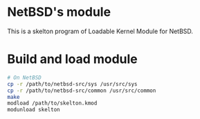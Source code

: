 # NetBSD's module
This is a skelton program of Loadable Kernel Module for NetBSD.

# Build and load module

```sh
# On NetBSD
cp -r /path/to/netbsd-src/sys /usr/src/sys
cp -r /path/to/netbsd-src/common /usr/src/common
make
modload /path/to/skelton.kmod
modunload skelton
```
